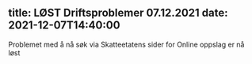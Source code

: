 title: LØST Driftsproblemer 07.12.2021
date: 2021-12-07T14:40:00
---

Problemet med å nå søk via Skatteetatens sider for Online oppslag er nå løst
